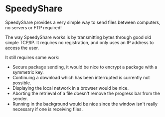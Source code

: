 SpeedyShare
===========

SpeedyShare provides a very simple way to send files between computers, no servers or FTP required!

The way SpeedyShare works is by transmitting bytes through good old simple TCP/IP. It requires no registration, 
and only uses an IP address to access the user.

It still requires some work:
  - Secure package sending, it would be nice to encrypt a package with a symmetric key. 
  - Continuing a download which has been interrupted is currently not possible.
  - Displaying the local network in a browser would be nice.
  - Aborting the retrieval of a file doesn't remove the progress bar from the sender.
  - Running in the background would be nice since the window isn't really necessary if one is receiving files.
